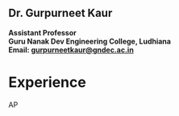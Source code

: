 ## Dr. Gurpurneet Kaur

**Assistant Professor**  
**Guru Nanak Dev Engineering College, Ludhiana**  
**Email: gurpurneetkaur@gndec.ac.in**

# Experience

AP
